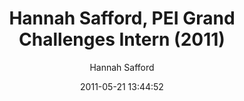 ---
author: Hannah Safford
avatar: assets/images/people/Safford.jpg
date: 2011-05-21 13:44:52
excerpt: null
portfolio-item-category:
- people
portfolio-item-tag:
- former member
- Princeton
- research intern
- undergraduate student
title: Hannah Safford, PEI Grand Challenges Intern (2011)
---